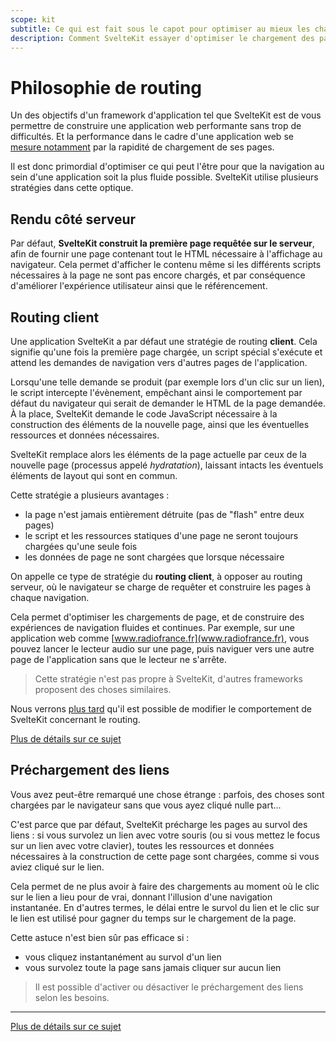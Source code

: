 ```yaml
---
scope: kit
subtitle: Ce qui est fait sous le capot pour optimiser au mieux les chargements
description: Comment SvelteKit essayer d'optimiser le chargement des pages
---
```


# Philosophie de routing

Un des objectifs d'un framework d'application tel que SvelteKit est de vous permettre de construire
une application web performante sans trop de difficultés. Et la performance dans le cadre d'une
application web se [mesure notamment](https://web.dev/explore/metrics?hl=fr) par la rapidité de
chargement de ses pages.

Il est donc primordial d'optimiser ce qui peut l'être pour que la navigation au sein d'une
application soit la plus fluide possible. SvelteKit utilise plusieurs stratégies dans cette optique.

## Rendu côté serveur

Par défaut, **SvelteKit construit la première page requêtée sur le serveur**, afin de fournir une
page contenant tout le HTML nécessaire à l'affichage au navigateur. Cela permet d'afficher le
contenu même si les différents scripts nécessaires à la page ne sont pas encore chargés, et par
conséquence d'améliorer l'expérience utilisateur ainsi que le référencement.

## Routing client

Une application SvelteKit a par défaut une stratégie de routing **client**. Cela signifie qu'une
fois la première page chargée, un script spécial s'exécute et attend les demandes de navigation vers
d'autres pages de l'application.

Lorsqu'une telle demande se produit (par exemple lors d'un clic sur un lien), le script intercepte
l'évènement, empêchant ainsi le comportement par défaut du navigateur qui serait de demander le HTML
de la page demandée. À la place, SvelteKit demande le code JavaScript nécessaire à la construction
des éléments de la nouvelle page, ainsi que les éventuelles ressources et données nécessaires.

SvelteKit remplace alors les éléments de la page actuelle par ceux de la nouvelle page
(processus appelé _hydratation_), laissant intacts les éventuels éléments de layout qui sont en
commun.

Cette stratégie a plusieurs avantages :

- la page n'est jamais entièrement détruite (pas de "flash" entre deux pages)
- le script et les ressources statiques d'une page ne seront toujours chargées qu'une seule fois
- les données de page ne sont chargées que lorsque nécessaire

On appelle ce type de stratégie du **routing client**, à opposer au routing serveur, où le
navigateur se charge de requêter et construire les pages à chaque navigation.

Cela permet d'optimiser les chargements de page, et de construire des expériences de navigation
fluides et continues. Par exemple, sur une application web comme
[www.radiofrance.fr](www.radiofrance.fr), vous pouvez lancer le lecteur audio sur une page, puis
naviguer vers une autre page de l'application sans que le lecteur ne s'arrête.

> Cette stratégie n'est pas propre à SvelteKit, d'autres frameworks proposent des choses similaires.

Nous verrons [plus tard](../15_delivery/01_page_options.md) qu'il est possible de modifier le
comportement de SvelteKit concernant le routing.

[Plus de détails sur ce sujet](https://kit.svelte.dev/docs/glossary#routing)

## Préchargement des liens

Vous avez peut-être remarqué une chose étrange : parfois, des choses sont chargées par le navigateur
sans que vous ayez cliqué nulle part...

C'est parce que par défaut, SvelteKit précharge les pages au survol des liens : si vous survolez un
lien avec votre souris (ou si vous mettez le focus sur un lien avec votre clavier), toutes les
ressources et données nécessaires à la construction de cette page sont chargées, comme si vous aviez
cliqué sur le lien.

Cela permet de ne plus avoir à faire des chargements au moment où le clic sur le lien a lieu pour de
vrai, donnant l'illusion d'une navigation instantanée. En d'autres termes, le délai entre le survol
du lien et le clic sur le lien est utilisé pour gagner du temps sur le chargement de la page.

Cette astuce n'est bien sûr pas efficace si :

- vous cliquez instantanément au survol d'un lien
- vous survolez toute la page sans jamais cliquer sur aucun lien

> Il est possible d'activer ou désactiver le préchargement des liens selon les besoins.

---

[Plus de détails sur ce sujet](https://kit.svelte.dev/docs/link-options)
